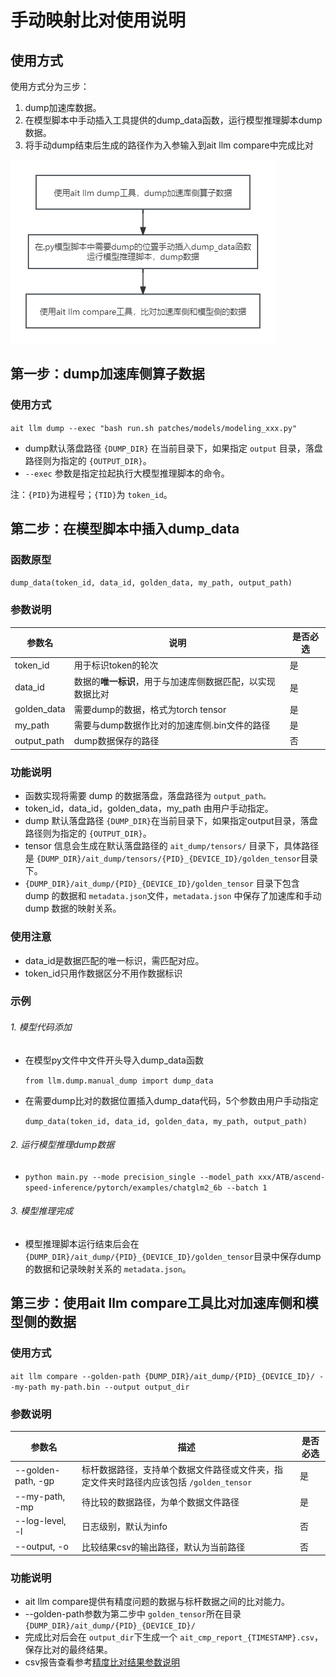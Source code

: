 # 手动映射比对使用说明

## 使用方式

使用方式分为三步：

1. dump加速库数据。
2. 在模型脚本中手动插入工具提供的dump_data函数，运行模型推理脚本dump数据。
3. 将手动dump结束后生成的路径作为入参输入到ait llm compare中完成比对

![1706596769523](image/手动映射比对能力说明/1706596769523.png)

## 第一步：dump加速库侧算子数据

### 使用方式

`ait llm dump --exec "bash run.sh patches/models/modeling_xxx.py"`

* dump默认落盘路径 `{DUMP_DIR}` 在当前目录下，如果指定 `output` 目录，落盘路径则为指定的 `{OUTPUT_DIR}`。
* `--exec` 参数是指定拉起执行大模型推理脚本的命令。

注：`{PID}`为进程号；`{TID}`为 `token_id`。

## 第二步：在模型脚本中插入dump_data

### 函数原型

`dump_data(token_id, data_id, golden_data, my_path, output_path)`

### 参数说明

| 参数名      | 说明                                                             | 是否必选 |
| ----------- | ---------------------------------------------------------------- | -------- |
| token_id    | 用于标识token的轮次                                              | 是       |
| data_id     | 数据的**唯一标识**，用于与加速库侧数据匹配，以实现数据比对 | 是       |
| golden_data | 需要dump的数据，格式为torch tensor                               | 是       |
| my_path     | 需要与dump数据作比对的加速库侧.bin文件的路径                     | 是       |
| output_path | dump数据保存的路径                                               | 否       |

### 功能说明

* 函数实现将需要 dump 的数据落盘，落盘路径为 `output_path。`
* token_id，data_id，golden_data，my_path 由用户手动指定。
* dump 默认落盘路径 `{DUMP_DIR}`在当前目录下，如果指定output目录，落盘路径则为指定的 `{OUTPUT_DIR}`。
* tensor 信息会生成在默认落盘路径的 `ait_dump/tensors/` 目录下，具体路径是 `{DUMP_DIR}/ait_dump/tensors/{PID}_{DEVICE_ID}/golden_tensor`目录下。
* `{DUMP_DIR}/ait_dump/{PID}_{DEVICE_ID}/golden_tensor` 目录下包含 dump 的数据和 `metadata.json`文件，`metadata.json` 中保存了加速库和手动 dump 数据的映射关系。

### 使用注意

* data_id是数据匹配的唯一标识，需匹配对应。
* token_id只用作数据区分不用作数据标识

### 示例

###### 1. 模型代码添加

* 在模型py文件中文件开头导入dump_data函数

  `from llm.dump.manual_dump import dump_data`
* 在需要dump比对的数据位置插入dump_data代码，5个参数由用户手动指定

  `dump_data(token_id, data_id, golden_data, my_path, output_path)`

###### 2. 运行模型推理dump数据

* `python main.py --mode precision_single --model_path xxx/ATB/ascend-speed-inference/pytorch/examples/chatglm2_6b --batch 1`

###### 3. 模型推理完成

* 模型推理脚本运行结束后会在 `{DUMP_DIR}/ait_dump/{PID}_{DEVICE_ID}/golden_tensor`目录中保存dump的数据和记录映射关系的 `metadata.json`。

## 第三步：使用ait llm compare工具比对加速库侧和模型侧的数据

### 使用方式

`ait llm compare --golden-path {DUMP_DIR}/ait_dump/{PID}_{DEVICE_ID}/ --my-path my-path.bin --output output_dir`

### 参数说明

| 参数名             | 描述                                                                                      | 是否必选 |
| ------------------ | ----------------------------------------------------------------------------------------- | -------- |
| --golden-path, -gp | 标杆数据路径，支持单个数据文件路径或文件夹，指定文件夹时路径内应该包括 `/golden_tensor` | 是       |
| --my-path, -mp     | 待比较的数据路径，为单个数据文件路径                                                      | 是       |
| --log-level, -l    | 日志级别，默认为info                                                                      | 否       |
| --output, -o       | 比较结果csv的输出路径，默认为当前路径                                                     | 否       |

### 功能说明

* ait llm compare提供有精度问题的数据与标杆数据之间的比对能力。
* --golden-path参数为第二步中 `golden_tensor`所在目录 `{DUMP_DIR}/ait_dump/{PID}_{DEVICE_ID}/`
* 完成比对后会在 `output_dir`下生成一个 `ait_cmp_report_{TIMESTAMP}.csv`，保存比对的最终结果。
* csv报告查看参考[精度比对结果参数说明](/ait/docs/llm/精度比对结果参数说明.md)